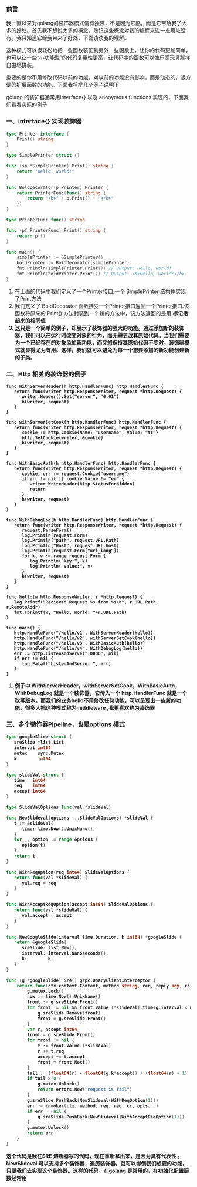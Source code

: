 ### 前言

我一直以来对golang的装饰器模式情有独衷，不是因为它酷，而是它带给我了太多的好处。首先我不想说太多的概念，熟记这些概念对我的编程来说一点用处没有。我只知道它给我带来了好处，下面谈谈我的理解。

这种模式可以很轻松地把一些函数装配到另外一些函数上，让你的代码更加简单，也可以让一些“小功能型”的代码复用性更高，让代码中的函数可以像乐高玩具那样自由地拼装。

重要的是你不用修改代码以前的功能，对以前的功能没有影响，而是动态的，很方便的扩展函数的功能。下面我将举几个例子说明下

golang 的装饰器通常用interface{} 以及  anonymous functions 实现的，下面我们看看实际的例子

### 一、interface{} 实现装饰器

```go
type Printer interface {
    Print() string
}

type SimplePrinter struct {}

func (sp *SimplePrinter) Print() string {
    return "Hello, world!"
}

func BoldDecorator(p Printer) Printer {
    return PrinterFunc(func() string {
        return "<b>" + p.Print() + "</b>"
    })
}

type PrinterFunc func() string

func (pf PrinterFunc) Print() string {
    return pf()
}

func main() {
    simplePrinter := &SimplePrinter{}
    boldPrinter := BoldDecorator(simplePrinter)
    fmt.Println(simplePrinter.Print()) // Output: Hello, world!
    fmt.Println(boldPrinter.Print()) // Output: <b>Hello, world!</b>
}
```

1. 在上面的代码中我们定义了一个Printer接口,一个 SimplePrinter 结构体实现了Print方法
2. 我们定义了 BoldDecorator 函数接受一个Printer接口返回一个Printer接口.该函数将原来的 Print() 方法封装到一个新的方法中，该方法返回的是用 <b> 标记括起来的相同值
3. 这只是一个简单的例子，却展示了装饰器的强大的功能。通过添加新的装饰器，我们可以在运行时改变对象的行为，而无需更改其原始代码。当我们需要为一个已经存在的对象添加新功能，而又想保持其原始代码不变时，装饰器模式就显得尤为有用。这样，我们就可以避免为每一个想要添加的新功能创建新的子类。

### 二、Http 相关的装饰器的例子

```golang
func WithServerHeader(h http.HandlerFunc) http.HandlerFunc {
   return func(writer http.ResponseWriter, request *http.Request) {
      writer.Header().Set("server", "0.01")
      h(writer, request)
   }
}

func withServerSetCook(h http.HandlerFunc) http.HandlerFunc {
   return func(writer http.ResponseWriter, request *http.Request) {
      cookie := http.Cookie{Name: "username", Value: "tt"}
      http.SetCookie(writer, &cookie)
      h(writer, request)
   }
}

func WithBasicAuth(h http.HandlerFunc) http.HandlerFunc {
   return func(writer http.ResponseWriter, request *http.Request) {
      cookie, err := request.Cookie("username")
      if err != nil || cookie.Value != "ee" {
         writer.WriteHeader(http.StatusForbidden)
         return
      }
      h(writer, request)
   }
}

func WithDebugLog(h http.HandlerFunc) http.HandlerFunc {
   return func(writer http.ResponseWriter, request *http.Request) {
      request.ParseForm()
      log.Println(request.Form)
      log.Println("path", request.URL.Path)
      log.Println("Host", request.URL.Host)
      log.Println(request.Form["url_long"])
      for k, v := range request.Form {
         log.Println("key:", k)
         log.Println("value:", v)
      }
      h(writer, request)
   }
}

func hello(w http.ResponseWriter, r *http.Request) {
   log.Printf("Recieved Request %s from %s\n", r.URL.Path, r.RemoteAddr)
   fmt.Fprintf(w, "Hello, World! "+r.URL.Path)
}

func main() {
   http.HandleFunc("/hello/v1", WithServerHeader(hello))
   http.HandleFunc("/hello/v2", withServerSetCook(hello))
   http.HandleFunc("/hello/v3", WithBasicAuth(hello))
   http.HandleFunc("/hello/v4", WithDebugLog(hello))
   err := http.ListenAndServe(":8080", nil)
   if err != nil {
      log.Fatal("ListenAndServe: ", err)
   }
}
```

1. 例子中 WithServerHeader，withServerSetCook，WithBasicAuth， WithDebugLog 就是一个装饰器，它传入一个 http.HandlerFunc 就是一个改写版本。而我们的业务hello不用修改任何功能，可以呈现出一些新的功能，很多人把这种模式称为middleware ,我更喜欢称为装饰器

### 三、多个装饰器Pipeline，也是options 模式

```go
type googleSlide struct {
   sreSlide *list.List
   interval int64
   mutex    sync.Mutex
   k        int64
}

type slideVal struct {
   time   int64
   req    int64
   accept int64
}

type SlideValOptions func(val *slideVal)

func NewSlideval(options ...SlideValOptions) *slideVal {
   t := &slideVal{
      time: time.Now().UnixNano(),
   }
   for _, option := range options {
      option(t)
   }
   return t
}

func WithReqOption(req int64) SlideValOptions {
   return func(val *slideVal) {
      val.req = req
   }
}

func WithAcceptReqOption(accept int64) SlideValOptions {
   return func(val *slideVal) {
      val.accept = accept
   }
}

func NewGoogleSlide(interval time.Duration, k int64) *googleSlide {
   return &googleSlide{
      sreSlide: list.New(),
      interval: interval.Nanoseconds(),
      k:        k,
   }
}

func (g *googleSlide) Sre() grpc.UnaryClientInterceptor {
	return func(ctx context.Context, method string, req, reply any, cc *grpc.ClientConn, invoker grpc.UnaryInvoker, opts ...grpc.CallOption) error {
		g.mutex.Lock()
		now := time.Now().UnixNano()
		front := g.sreSlide.Front()
		for front != nil && front.Value.(*slideVal).time+g.interval < now {
			g.sreSlide.Remove(front)
			front = g.sreSlide.Front()
		}
		var r, accept int64
		front = g.sreSlide.Front()
		for front != nil {
			t := front.Value.(*slideVal)
			r += t.req
			accept += t.accept
			front = front.Next()
		}
		tail := (float64(r) - float64(g.k*accept)) / (float64(r) + 1)
		if tail > 0 {
			g.mutex.Unlock()
			return errors.New("request is fail")
		}
		g.sreSlide.PushBack(NewSlideval(WithReqOption(1)))
		err := invoker(ctx, method, req, req, cc, opts...)
		if err == nil {
			g.sreSlide.PushBack(NewSlideval(WithAcceptReqOption(1)))
		}
		g.mutex.Unlock()
		return err
	}
}
```

这个代码是我在SRE 熔断器写的代码，现在重新拿出来，是因为具有代表性 。NewSlideval 可以支持多个装饰器，遍历装饰器，就可以得倒我们想要的功能，只要我们去实现这个装饰器。这样的代码，在golang 是常用的，在初始化配置函数经常用